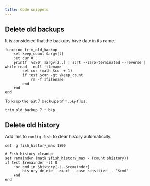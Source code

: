 ```yaml
---
title: Code snippets
---
```


## Delete old backups

It is considered that the backups have date in its name.

```fish
function trim_old_backup
    set keep_count $argv[1]
    set cur 0
    printf '%s\0' $argv[2..] | sort --zero-terminated --reverse | while read --null filename
        set cur (math $cur + 1)
        if test $cur -gt $keep_count
            rm -f $filename
        end
    end
end
```

To keep the last 7 backups of `*.bkp` files:

```fish
trim_old_backup 7 *.bkp
```

## Delete old history

Add this to `config.fish` to clear history automatically.

```fish
set -g fish_history_max 1500

# Fish history cleanup
set remainder (math $fish_history_max - (count $history))
if test $remainder -lt 0
    for cmd in $history[-1..$remainder]
        history delete --exact --case-sensitive -- "$cmd"
    end
end
```
